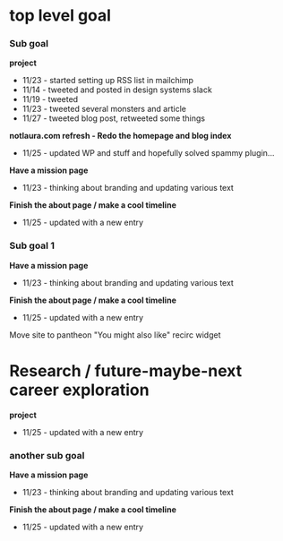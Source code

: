 # top level goal

### Sub goal

**project**
- 11/23 - started setting up RSS list in mailchimp
- 11/14 - tweeted and posted in design systems slack
- 11/19 - tweeted 
- 11/23 - tweeted several monsters and article
- 11/27 - tweeted blog post, retweeted some things

**notlaura.com refresh - Redo the homepage and blog index**
- 11/25 - updated WP and stuff and hopefully solved spammy plugin...

**Have a mission page**
- 11/23 - thinking about branding and updating various text

**Finish the about page / make a cool timeline**
- 11/25 - updated with a new entry

### Sub goal 1

**Have a mission page**
- 11/23 - thinking about branding and updating various text

**Finish the about page / make a cool timeline**
- 11/25 - updated with a new entry


Move site to pantheon
"You might also like" recirc widget

# Research / future-maybe-next career exploration

**project**
- 11/25 - updated with a new entry

### another sub goal

**Have a mission page**
- 11/23 - thinking about branding and updating various text

**Finish the about page / make a cool timeline**
- 11/25 - updated with a new entry
